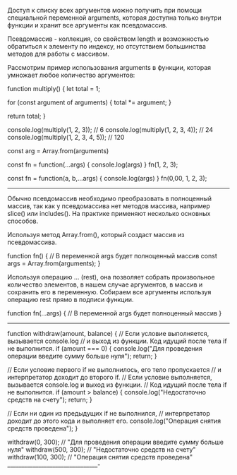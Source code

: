 <!-- Псевдомассив arguments -->
Доступ к списку всех аргументов можно получить при помощи специальной переменной arguments, которая доступна только внутри функции и хранит все аргументы как псевдомассив.

Псевдомассив - коллекция, со свойством length и возможностью обратиться к элементу по индексу, но отсутствием большинства методов для работы с массивом.

Рассмотрим пример использования arguments в функции, которая умножает любое количество аргументов:

function multiply() {
  let total = 1;

  for (const argument of arguments) {
    total *= argument;
  }

  return total;
}

console.log(multiply(1, 2, 3)); //  6
console.log(multiply(1, 2, 3, 4)); //  24
console.log(multiply(1, 2, 3, 4, 5)); //  120

<!-- Сделать массив из псевдо массива -->
const arg = Array.from(arguments)

<!-- Современный метод (rest) -->
const fn = function(...args) {
  console.log(args) <!--  это будет полноценный массив из значений переданных в функцию. [1, 2, 3] -->
}
fn(1, 2, 3);
<!-- Добавить переменные (до rest) -->
const fn = function(a, b,...args) {
  console.log(args) <!--  это будет [1, 2, 3], а переменные создадуться а=0, b=00 -->
}
fn(0,00, 1, 2, 3);

_____________________________
<!-- Преобразование псевдомассива -->
Обычно псевдомассив необходимо преобразовать в полноценный массив, так как у псевдомассива нет методов массива, например slice() или includes(). На практике применяют несколько основных способов.

Используя метод Array.from(), который создаст массив из псевдомассива.

function fn() {
  // В переменной args будет полноценный массив
  const args = Array.from(arguments);
}

Используя операцию ... (rest), она позволяет собрать произвольное количество элементов, в нашем случае аргументов, в массив и сохранить его в переменную. Собираем все аргументы используя операцию rest прямо в подписи функции.

function fn(...args) {
  // В переменной args будет полноценный массив
}
______________________________
<!-- Паттерн «Ранний возврат» -->
function withdraw(amount, balance) {
  // Если  условие выполняется, вызывается console.log
  // и выход из функции. Код идущий после тела if не выполнится.
  if (amount === 0) {
    console.log("Для проведения операции введите сумму больше нуля");
    return;
  }

  // Если условие первого if не выполнилось, его тело пропускается
  // и интерпретатор доходит до второго if.
  // Если условие выполняется, вызывается console.log и выход из функции.
  // Код идущий после тела if  не выполнится.
  if (amount > balance) {
    console.log("Недостаточно средств на счету");
    return;
  }

  // Если ни один из предыдущих if не выполнился,
  // интерпретатор доходит до этого кода и выполняет его.
  console.log("Операция снятия средств проведена");
}

withdraw(0, 300); // "Для проведения операции введите сумму больше нуля"
withdraw(500, 300); // "Недостаточно средств на счету"
withdraw(100, 300); // "Операция снятия средств проведена"
________________________________-
